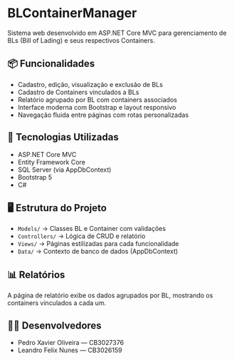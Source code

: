 # BLContainerManager

Sistema web desenvolvido em ASP.NET Core MVC para gerenciamento de BLs (Bill of Lading) e seus respectivos Containers.

## 📦 Funcionalidades

- Cadastro, edição, visualização e exclusão de BLs
- Cadastro de Containers vinculados a BLs
- Relatório agrupado por BL com containers associados
- Interface moderna com Bootstrap e layout responsivo
- Navegação fluida entre páginas com rotas personalizadas

## 🧠 Tecnologias Utilizadas

- ASP.NET Core MVC
- Entity Framework Core
- SQL Server (via AppDbContext)
- Bootstrap 5
- C#

## 🖥️ Estrutura do Projeto

- `Models/` → Classes BL e Container com validações
- `Controllers/` → Lógica de CRUD e relatório
- `Views/` → Páginas estilizadas para cada funcionalidade
- `Data/` → Contexto de banco de dados (AppDbContext)

## 📊 Relatórios

A página de relatório exibe os dados agrupados por BL, mostrando os containers vinculados a cada um.

## 👨‍💻 Desenvolvedores

- Pedro Xavier Oliveira — CB3027376  
- Leandro Felix Nunes — CB3026159

